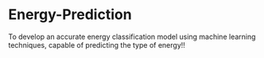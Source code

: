 # Energy-Prediction
To develop an accurate energy classification model using machine learning techniques, capable of predicting the type of energy!!
